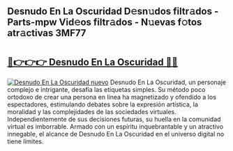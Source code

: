 ## Desnudo En La Oscuridad D𝚎sn𝚞dos filtr𝚊dos - Parts-mpw Vid𝚎os filtr𝚊dos - N𝚞evas f𝚘tos atr𝚊ctivas 3MF77

# <h2><a href="http://mb7rkks.tromn.icu/?c=Desnudo+En+La+Oscuridad">🔗👉👉👉 Desnudo En La Oscuridad 🔗🔗</a></h2>

[![Desnudo En La Oscuridad nuevo](https://i.imgur.com/pEAQMta.gif)](http://mb7rkks.tromn.icu/?c=Desnudo+En+La+Oscuridad)
Desnudo En La Oscuridad, un personaje complejo e intrigante, desafía las etiquetas simples. Su método poco ortodoxo de crear una persona en línea ha magnetizado y ofendido a los espectadores, estimulando debates sobre la expresión artística, la moralidad y las complejidades de las sociedades virtuales. Independientemente de sus decisiones futuras, su huella en la comunidad virtual es imborrable. Armado con un espíritu inquebrantable y un atractivo innegable, el alcance de Desnudo En La Oscuridad en el universo digital no tiene límites.
